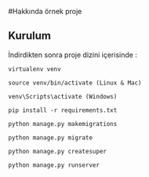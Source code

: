 #Hakkında
örnek proje

## Kurulum

İndirdikten sonra proje dizini içerisinde :

`virtualenv venv`

`source venv/bin/activate (Linux & Mac)`

`venv\Scripts\activate (Windows)`

`pip install -r requirements.txt`

`python manage.py makemigrations`

`python manage.py migrate`

`python manage.py createsuper`

`python manage.py runserver`
